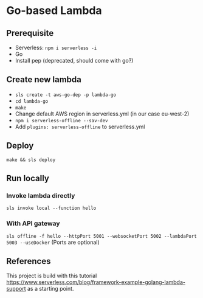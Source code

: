 # Go-based Lambda

## Prerequisite

- Serverless: `npm i serverless -i`
- Go
- Install pep (deprecated, should come with go?)

## Create new lambda

- `sls create -t aws-go-dep -p lambda-go`
- `cd lambda-go`
- `make`
- Change default AWS region in serverless.yml (in our case eu-west-2)
- `npm i serverless-offline --sav-dev`
- Add `plugins: serverless-offline` to serverless.yml

## Deploy

`make && sls deploy`

## Run locally

### Invoke lambda directly

`sls invoke local --function hello`

### With API gateway

`sls offline -f hello --httpPort 5001 --websocketPort 5002 --lambdaPort 5003 --useDocker`
(Ports are optional)

## References

This project is build with this tutorial https://www.serverless.com/blog/framework-example-golang-lambda-support as a starting point.
